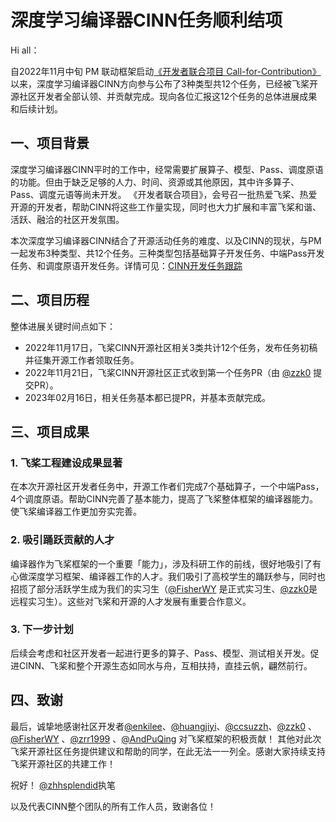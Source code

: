 # 深度学习编译器CINN任务顺利结项
Hi all：
 
自2022年11月中旬 PM 联动框架启动[《开发者联合项目 Call-for-Contribution》](https://github.com/PaddlePaddle/community/tree/master/pfcc/call-for-contributions)以来，深度学习编译器CINN方向参与公布了3种类型共12个任务，已经被飞桨开源社区开发者全部认领、并贡献完成。现向各位汇报这12个任务的总体进展成果和后续计划。
 
## 一、项目背景
深度学习编译器CINN平时的工作中，经常需要扩展算子、模型、Pass、调度原语的功能。但由于缺乏足够的人力、时间、资源或其他原因，其中许多算子、Pass、调度元语等尚未开发。 《开发者联合项目》，会号召一批热爱飞桨、热爱开源的开发者，帮助CINN将这些工作量实现，同时也大力扩展和丰富飞桨和谐、活跃、融洽的社区开发氛围。
 
本次深度学习编译器CINN结合了开源活动任务的难度、以及CINN的现状，与PM一起发布3种类型、共12个任务。三种类型包括基础算子开发任务、中端Pass开发任务、和调度原语开发任务。详情可见：[CINN开发任务跟踪](https://github.com/PaddlePaddle/CINN/issues/1115)
 
## 二、项目历程
整体进展关键时间点如下：
- 2022年11月17日，飞桨CINN开源社区相关3类共计12个任务，发布任务初稿并征集开源工作者领取任务。
- 2022年11月21日，飞桨CINN开源社区正式收到第一个任务PR（由 [@zzk0](https://github.com/zzk0) 提交PR）。
- 2023年02月16日，相关任务基本都已提PR，并基本贡献完成。
## 三、项目成果
### 1. 飞桨工程建设成果显著
在本次开源社区开发者任务中，开源工作者们完成7个基础算子，一个中端Pass，4个调度原语。帮助CINN完善了基本能力，提高了飞桨整体框架的编译器能力。使飞桨编译器工作更加夯实完善。
 
### 2. 吸引踊跃贡献的人才
编译器作为飞桨框架的一个重要「能力」，涉及科研工作的前线，很好地吸引了有心做深度学习框架、编译器工作的人才。我们吸引了高校学生的踊跃参与，同时也招揽了部分活跃学生成为我们的实习生（[@FisherWY](https://github.com/FisherWY) 是正式实习生、[@zzk0](https://github.com/zzk0)是远程实习生）。这些对飞桨和开源的人才发展有重要合作意义。
 
### 3. 下一步计划
后续会考虑和社区开发者一起进行更多的算子、Pass、模型、测试相关开发。促进CINN、飞桨和整个开源生态如同水与舟，互相扶持，直挂云帆，翩然前行。
## 四、致谢
最后，诚挚地感谢社区开发者[@enkilee](https://github.com/enkilee)、[@huangjiyi](https://github.com/huangjiyi)、[@ccsuzzh](https://github.com/ccsuzzh)、[@zzk0](https://github.com/zzk0) 、[@FisherWY](https://github.com/FisherWY) 、[@zrr1999](https://github.com/zrr1999) 、[@AndPuQing](https://github.com/AndPuQing)  对飞桨框架的积极贡献！
其他对此次飞桨开源社区任务提供建议和帮助的同学，在此无法一一列全。感谢大家持续支持飞桨开源社区的共建工作！
 
祝好！
[@zhhsplendid](https://github.com/zhhsplendid)执笔

以及代表CINN整个团队的所有工作人员，致谢各位！
